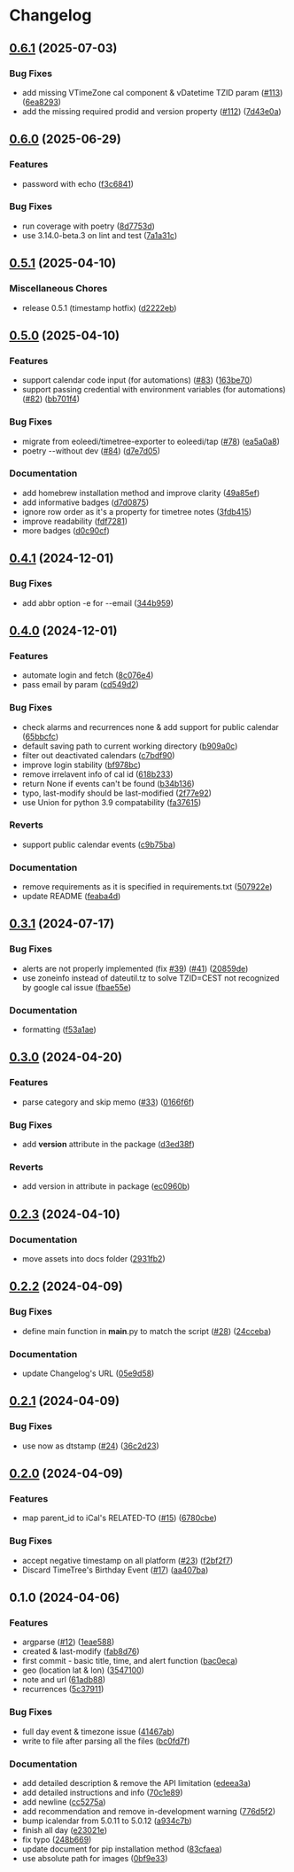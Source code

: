 # Changelog

## [0.6.1](https://github.com/eoleedi/TimeTree-Exporter/compare/v0.6.0...v0.6.1) (2025-07-03)


### Bug Fixes

* add missing VTimeZone cal component &  vDatetime TZID param ([#113](https://github.com/eoleedi/TimeTree-Exporter/issues/113)) ([6ea8293](https://github.com/eoleedi/TimeTree-Exporter/commit/6ea8293a1d4f4317da0d52870ad15f300c76bfe5))
* add the missing required prodid and version property ([#112](https://github.com/eoleedi/TimeTree-Exporter/issues/112)) ([7d43e0a](https://github.com/eoleedi/TimeTree-Exporter/commit/7d43e0a978176c9873f85ced059b22ae67be5a36))

## [0.6.0](https://github.com/eoleedi/TimeTree-Exporter/compare/v0.5.1...v0.6.0) (2025-06-29)


### Features

* password with echo ([f3c6841](https://github.com/eoleedi/TimeTree-Exporter/commit/f3c6841b4362a24f8bfcda349a60bd4db7560be2))


### Bug Fixes

* run coverage with poetry ([8d7753d](https://github.com/eoleedi/TimeTree-Exporter/commit/8d7753d75cd60a86ce5f653ad5635a24235cf171))
* use 3.14.0-beta.3 on lint and test ([7a1a31c](https://github.com/eoleedi/TimeTree-Exporter/commit/7a1a31cf7a05eb5060aeb82d5c41740c8886257e))

## [0.5.1](https://github.com/eoleedi/TimeTree-Exporter/compare/v0.5.0...v0.5.1) (2025-04-10)


### Miscellaneous Chores

* release 0.5.1 (timestamp hotfix) ([d2222eb](https://github.com/eoleedi/TimeTree-Exporter/commit/d2222eb48397275f08e3dc1182933933638b7c22))

## [0.5.0](https://github.com/eoleedi/TimeTree-Exporter/compare/v0.4.1...v0.5.0) (2025-04-10)


### Features

* support calendar code input (for automations) ([#83](https://github.com/eoleedi/TimeTree-Exporter/issues/83)) ([163be70](https://github.com/eoleedi/TimeTree-Exporter/commit/163be70d2b109cb3b9754d09738a847e1f8c65b3))
* support passing credential with environment variables (for automations) ([#82](https://github.com/eoleedi/TimeTree-Exporter/issues/82)) ([bb701f4](https://github.com/eoleedi/TimeTree-Exporter/commit/bb701f46179c01c728b2c51e82e2bae1b9143ba0))


### Bug Fixes

* migrate from eoleedi/timetree-exporter to eoleedi/tap ([#78](https://github.com/eoleedi/TimeTree-Exporter/issues/78)) ([ea5a0a8](https://github.com/eoleedi/TimeTree-Exporter/commit/ea5a0a8986a5072ae2bb2c9b09341336110488de))
* poetry --without dev ([#84](https://github.com/eoleedi/TimeTree-Exporter/issues/84)) ([d7e7d05](https://github.com/eoleedi/TimeTree-Exporter/commit/d7e7d05dca55f54c5be8b1dca8a66413832337de))


### Documentation

* add homebrew installation method and improve clarity ([49a85ef](https://github.com/eoleedi/TimeTree-Exporter/commit/49a85ef86b202c1dbd735eca73b4ec658f07b3b8))
* add informative badges ([d7d0875](https://github.com/eoleedi/TimeTree-Exporter/commit/d7d0875d512b122a9bb5cd0b3add3f83608b9ef3))
* ignore row order as it's a property for timetree notes ([3fdb415](https://github.com/eoleedi/TimeTree-Exporter/commit/3fdb4157e9e4cf5f307476fd0d18ad99ed9fdc29))
* improve readability ([fdf7281](https://github.com/eoleedi/TimeTree-Exporter/commit/fdf72817529bdbbf25578cb5175dad3aef824dbf))
* more badges ([d0c90cf](https://github.com/eoleedi/TimeTree-Exporter/commit/d0c90cfd955b00f0efec4cbd49b04437949043d7))

## [0.4.1](https://github.com/eoleedi/TimeTree-Exporter/compare/v0.4.0...v0.4.1) (2024-12-01)


### Bug Fixes

* add abbr option -e for --email ([344b959](https://github.com/eoleedi/TimeTree-Exporter/commit/344b959c351ae8c2cb0cc922b80330be80ab4145))

## [0.4.0](https://github.com/eoleedi/TimeTree-Exporter/compare/v0.3.1...v0.4.0) (2024-12-01)


### Features

* automate login and fetch ([8c076e4](https://github.com/eoleedi/TimeTree-Exporter/commit/8c076e4426cf419a0ffb71d1bce41542cbfa695e))
* pass email by param ([cd549d2](https://github.com/eoleedi/TimeTree-Exporter/commit/cd549d2f947e0eb1818c2bad6ca3078a792d2c5d))


### Bug Fixes

* check alarms and recurrences none & add support for public calendar ([65bbcfc](https://github.com/eoleedi/TimeTree-Exporter/commit/65bbcfc2a3668a29b26825c4eb4fd29ae2a7ef1c))
* default saving path to current working directory ([b909a0c](https://github.com/eoleedi/TimeTree-Exporter/commit/b909a0c5a7f34f58fdd5ca7a5f66388381069925))
* filter out deactivated calendars ([c7bdf90](https://github.com/eoleedi/TimeTree-Exporter/commit/c7bdf90b71c6bcfc189ba9b95fe00dd08acc2b5b))
* improve login stability ([bf978bc](https://github.com/eoleedi/TimeTree-Exporter/commit/bf978bc1575236f4a903682b5f524d6931b2f801))
* remove irrelavent info of cal id ([618b233](https://github.com/eoleedi/TimeTree-Exporter/commit/618b233e78167c983b88c6ac21e71f3a90d7732a))
* return None if events can't be found ([b34b136](https://github.com/eoleedi/TimeTree-Exporter/commit/b34b1362f1010c578491816cd027f02f1d012d43))
* typo, last-modify should be last-modified ([2f77e92](https://github.com/eoleedi/TimeTree-Exporter/commit/2f77e925ea7b755b7be17534263c5bfbd6058ee9))
* use Union for python 3.9 compatability ([fa37615](https://github.com/eoleedi/TimeTree-Exporter/commit/fa37615a1d15cc50be9841a7a9e86912e3398d95))


### Reverts

* support public calendar events ([c9b75ba](https://github.com/eoleedi/TimeTree-Exporter/commit/c9b75bad8b25d9e958b3705445689177c7bee144))


### Documentation

* remove requirements as it is specified in requirements.txt ([507922e](https://github.com/eoleedi/TimeTree-Exporter/commit/507922eb6226c4fbb2e109b949e8c9503dc3546b))
* update README ([feaba4d](https://github.com/eoleedi/TimeTree-Exporter/commit/feaba4d1925aa4cc8883f54df8cc2829f41cb678))

## [0.3.1](https://github.com/eoleedi/TimeTree-Exporter/compare/v0.3.0...v0.3.1) (2024-07-17)


### Bug Fixes

* alerts are not properly implemented (fix [#39](https://github.com/eoleedi/TimeTree-Exporter/issues/39)) ([#41](https://github.com/eoleedi/TimeTree-Exporter/issues/41)) ([20859de](https://github.com/eoleedi/TimeTree-Exporter/commit/20859dec779bd397799ad3b7ff27667d94aa4836))
* use zoneinfo instead of dateutil.tz to solve TZID=CEST not recognized by google cal issue ([fbae55e](https://github.com/eoleedi/TimeTree-Exporter/commit/fbae55ea49f1f4889afa04f0fbbd35c794017996))


### Documentation

* formatting ([f53a1ae](https://github.com/eoleedi/TimeTree-Exporter/commit/f53a1ae421ef620bbfcbee361fa34062f9945a68))

## [0.3.0](https://github.com/eoleedi/TimeTree-Exporter/compare/v0.2.3...v0.3.0) (2024-04-20)


### Features

* parse category and skip memo ([#33](https://github.com/eoleedi/TimeTree-Exporter/issues/33)) ([0166f6f](https://github.com/eoleedi/TimeTree-Exporter/commit/0166f6f53284927b89a9a830e830f9d8318877e9))


### Bug Fixes

* add __version__ attribute in the package ([d3ed38f](https://github.com/eoleedi/TimeTree-Exporter/commit/d3ed38f67cf73c9f15025f2078d5454b4c372132))


### Reverts

* add version in attribute in package ([ec0960b](https://github.com/eoleedi/TimeTree-Exporter/commit/ec0960b686b8e290209f89427a4d815911ac139b))

## [0.2.3](https://github.com/eoleedi/TimeTree-exporter/compare/v0.2.2...v0.2.3) (2024-04-10)


### Documentation

* move assets into docs folder ([2931fb2](https://github.com/eoleedi/TimeTree-exporter/commit/2931fb212f2e78f89ba849ee6510b237c5372db3))

## [0.2.2](https://github.com/eoleedi/TimeTree-exporter/compare/v0.2.1...v0.2.2) (2024-04-09)


### Bug Fixes

* define main function in __main__.py to match the script ([#28](https://github.com/eoleedi/TimeTree-exporter/issues/28)) ([24cceba](https://github.com/eoleedi/TimeTree-exporter/commit/24ccebafee8198f8acb0862b722c0c63182bd845))


### Documentation

* update Changelog's URL ([05e9d58](https://github.com/eoleedi/TimeTree-exporter/commit/05e9d58282cd9657d749aaea542dc3b13554f401))

## [0.2.1](https://github.com/eoleedi/TimeTree-exporter/compare/v0.2.0...v0.2.1) (2024-04-09)


### Bug Fixes

* use now as dtstamp ([#24](https://github.com/eoleedi/TimeTree-exporter/issues/24)) ([36c2d23](https://github.com/eoleedi/TimeTree-exporter/commit/36c2d2392bf964de9c8823b23b24f8802162923b))

## [0.2.0](https://github.com/eoleedi/TimeTree-exporter/compare/v0.1.0...v0.2.0) (2024-04-09)


### Features

* map parent_id to iCal's RELATED-TO ([#15](https://github.com/eoleedi/TimeTree-exporter/issues/15)) ([6780cbe](https://github.com/eoleedi/TimeTree-exporter/commit/6780cbea0d907135605a30363ccdf5b7ea467b47))


### Bug Fixes

* accept negative timestamp on all platform ([#23](https://github.com/eoleedi/TimeTree-exporter/issues/23)) ([f2bf2f7](https://github.com/eoleedi/TimeTree-exporter/commit/f2bf2f7c342275f3beb3a3af3406c063929efab2))
* Discard TimeTree's Birthday Event ([#17](https://github.com/eoleedi/TimeTree-exporter/issues/17)) ([aa407ba](https://github.com/eoleedi/TimeTree-exporter/commit/aa407ba468e8f1396fd75373094aec3535ffbeb5))

## 0.1.0 (2024-04-06)


### Features

* argparse ([#12](https://github.com/eoleedi/TimeTree-exporter/issues/12)) ([1eae588](https://github.com/eoleedi/TimeTree-exporter/commit/1eae588f96e462dc12f9c5998c88b5582c25e0d5))
* created & last-modify ([fab8d76](https://github.com/eoleedi/TimeTree-exporter/commit/fab8d76c380c175cc4b7e8cba6fbc740bafe31f6))
* first commit - basic title, time, and alert function ([bac0eca](https://github.com/eoleedi/TimeTree-exporter/commit/bac0ecab5f9d778f9e5113c988cbbcf024367600))
* geo (location lat & lon) ([3547100](https://github.com/eoleedi/TimeTree-exporter/commit/3547100430ab817aea98937e6e8ab4e3cc33fea3))
* note and url ([61adb88](https://github.com/eoleedi/TimeTree-exporter/commit/61adb887f35d1d456b610a6ac19bcf35b5b96438))
* recurrences ([5c37911](https://github.com/eoleedi/TimeTree-exporter/commit/5c37911b584ba022f2114340612ee5572d8ec265))


### Bug Fixes

* full day event & timezone issue ([41467ab](https://github.com/eoleedi/TimeTree-exporter/commit/41467ab0942c8a5ded425bbe73ca44de62481d56))
* write to file after parsing all the files ([bc0fd7f](https://github.com/eoleedi/TimeTree-exporter/commit/bc0fd7f20c12410cf2e548b4c419f89a775a5845))


### Documentation

* add detailed description & remove the API limitation ([edeea3a](https://github.com/eoleedi/TimeTree-exporter/commit/edeea3aacfa64acaf5479912350c219941845702))
* add detailed instructions and info ([70c1e89](https://github.com/eoleedi/TimeTree-exporter/commit/70c1e89ec8a6b7172919f02c37ca54964953f911))
* add newline ([cc5275a](https://github.com/eoleedi/TimeTree-exporter/commit/cc5275a33a01bf1c67db22ed01b5e7402fcf17c2))
* add recommendation and remove in-development warning ([776d5f2](https://github.com/eoleedi/TimeTree-exporter/commit/776d5f271b8127c724f8d3be03e54e1ab41e52b1))
* bump icalendar from 5.0.11 to 5.0.12 ([a934c7b](https://github.com/eoleedi/TimeTree-exporter/commit/a934c7bdc53b8206ef7e37af7af3a0585a5d0abc))
* finish all day ([e23021e](https://github.com/eoleedi/TimeTree-exporter/commit/e23021e24cc9f038bdc070eea530f331bb3e1fde))
* fix typo ([248b669](https://github.com/eoleedi/TimeTree-exporter/commit/248b669c7027f37035778385d38902ec569ddf70))
* update document for pip installation method ([83cfaea](https://github.com/eoleedi/TimeTree-exporter/commit/83cfaea4ec55ad38836e9cd7c11896343b1915f9))
* use absolute path for images ([0bf9e33](https://github.com/eoleedi/TimeTree-exporter/commit/0bf9e33da0e2afe8ae84b085e07357b47ade1080))
